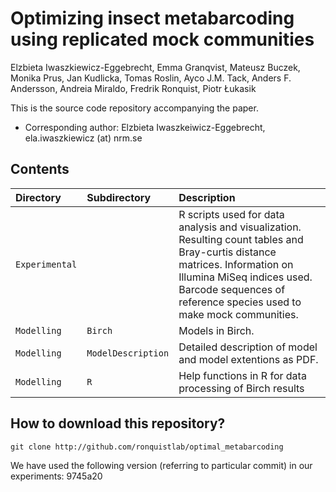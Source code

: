 # Optimizing insect metabarcoding using replicated mock communities

Elzbieta Iwaszkiewicz-Eggebrecht, Emma Granqvist, Mateusz Buczek, Monika Prus, Jan Kudlicka, Tomas Roslin, Ayco J.M. Tack, Anders F. Andersson, Andreia Miraldo, Fredrik Ronquist, Piotr Łukasik

This is the source code repository accompanying the paper.

  * Corresponding author: Elzbieta Iwaszkeiwicz-Eggebrecht, ela.iwaszkiewicz (at) nrm.se

## Contents

| Directory |  Subdirectory | Description                        |
|:----------|:----------|:----------------------------------------|
| `Experimental` |             | R scripts used for data analysis and visualization. Resulting count tables and Bray-curtis distance matrices. Information on Illumina MiSeq indices used. Barcode sequences of reference species used to make mock communities.
| `Modelling`    | `Birch`    | Models in Birch. |
| `Modelling`    | `ModelDescription`    | Detailed description of model and model extentions as PDF.  |
| `Modelling`    | `R`    | Help functions in R for data processing of Birch results |

## How to download this repository?

```
git clone http://github.com/ronquistlab/optimal_metabarcoding
```
We have used the following version (referring to particular commit) in our experiments: 9745a20






